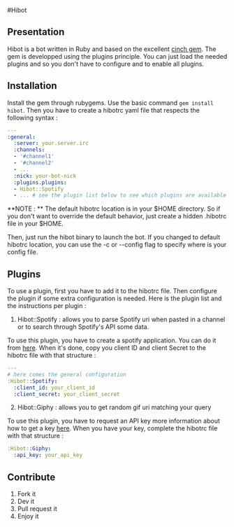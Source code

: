 #Hibot

## Presentation

Hibot is a bot written in Ruby and based on the excellent [cinch gem](https://github.com/cinchrb/cinch). The gem is developped using the plugins principle. You can just load the needed plugins and so you don't have to configure and to enable all plugins.

## Installation

Install the gem through rubygems. Use the basic command `gem install hibot`. Then you have to create a hibotrc yaml file that respects the following syntax :

```yaml
---
:general:
  :server: your.server.irc
  :channels:
  - '#channel1'
  - '#channel2'
  - ...
  :nick: your-bot-nick
  :plugins.plugins:
  - Hibot::Spotify
  - ... # see the plugin list below to see which plugins are available
```

**NOTE : ** The default hibotrc location is in your $HOME directory. So if you don't want to override the default behavior, just create a hidden .hibotrc file in your $HOME.

Then, just run the hibot binary to launch the bot. If you changed to default hibotrc location, you can use the -c or --config flag to specify where is your config file.

## Plugins

To use a plugin, first you have to add it to the hibotrc file. Then configure the plugin if some extra configuration is needed. Here is the plugin list and the instructions per plugin :

1. Hibot::Spotify : allows you to parse Spotify uri when pasted in a channel or to search through Spotify's API some data.

To use this plugin, you have to create a spotify application. You can do it from [here](https://developer.spotify.com/my-applications). When it's done, copy you client ID and client Secret to the hibotrc file with that structure : 

```yaml
---
# here comes the general configuration
:Hibot::Spotify:
  :client_id: your_client_id
  :client_secret: your_client_secret
```

2. Hibot::Giphy : allows you to get random gif uri matching your query

To use this plugin, you have to request an API key more information about how to get a key [here](https://github.com/giphy/GiphyAPI#access-and-api-keys). When you have your key, complete the hibotrc file with that structure : 

```yaml
:Hibot::Giphy:
  :api_key: your_api_key
```

## Contribute
1. Fork it
2. Dev it
3. Pull request it
4. Enjoy it